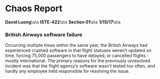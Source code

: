 # Chaos Report

**David Luong**\s\s
**ISTE-422**\s\s
**Section 01**\s\s
**1/15/17**\s\s
### British Airways software failure

Occurring multiple times within the same year, the British Airways had experienced crashed software in that flight statuses weren’t updated on time, forcing 75,000 passengers to have delayed, or cancelled flights - mostly international. The primary reasons for the previously unresolved incident was that the flight agency’s software wasn’t tested too often, and hardly any employee held responsible for resolving the issue.

